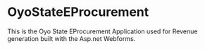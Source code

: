 # OyoStateEProcurement
This is the Oyo State EProcurement Application used for Revenue generation built with the Asp.net Webforms.
